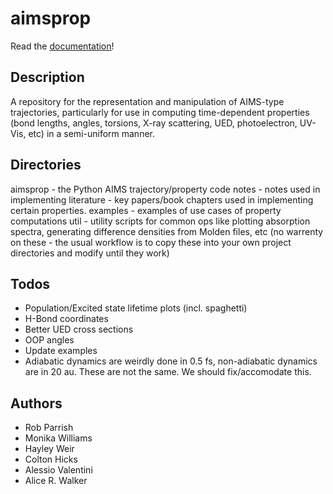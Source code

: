 # aimsprop

Read the [documentation](https://mtzgroup.github.io/aimsprop/)!

## Description

A repository for the representation and manipulation of AIMS-type trajectories,
particularly for use in computing time-dependent properties (bond lengths,
angles, torsions, X-ray scattering, UED, photoelectron, UV-Vis, etc) in a
semi-uniform manner.

## Directories

aimsprop - the Python AIMS trajectory/property code
notes - notes used in implementing
literature - key papers/book chapters used in implementing certain properties.
examples - examples of use cases of property computations
util - utility scripts for common ops like plotting absorption spectra,
generating difference densities from Molden files, etc (no warrenty on
these - the usual workflow is to copy these into your own project
directories and modify until they work)

## Todos

- Population/Excited state lifetime plots (incl. spaghetti)
- H-Bond coordinates
- Better UED cross sections
- OOP angles
- Update examples
- Adiabatic dynamics are weirdly done in 0.5 fs, non-adiabatic dynamics are in 20
  au. These are not the same. We should fix/accomodate this.

## Authors

- Rob Parrish
- Monika Williams
- Hayley Weir
- Colton Hicks
- Alessio Valentini
- Alice R. Walker
